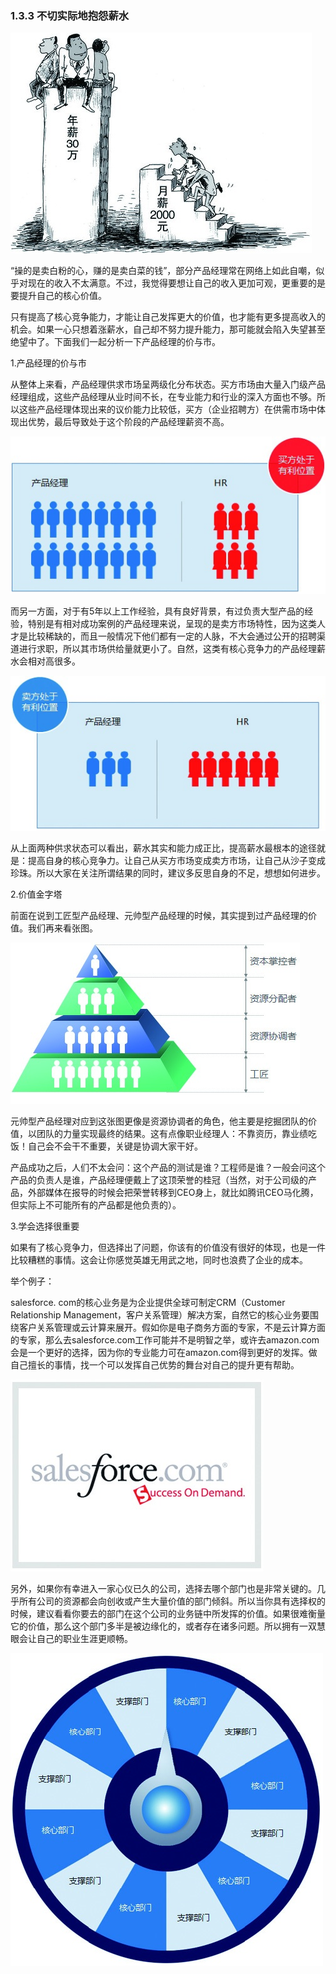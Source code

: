 ### 1.3.3 不切实际地抱怨薪水

![](images/image01901.jpeg)

“操的是卖白粉的心，赚的是卖白菜的钱”，部分产品经理常在网络上如此自嘲，似乎对现在的收入不太满意。不过，我觉得要想让自己的收入更加可观，更重要的是要提升自己的核心价值。

只有提高了核心竞争能力，才能让自己发挥更大的价值，也才能有更多提高收入的机会。如果一心只想着涨薪水，自己却不努力提升能力，那可能就会陷入失望甚至绝望中了。下面我们一起分析一下产品经理的价与市。

1.产品经理的价与市

从整体上来看，产品经理供求市场呈两级化分布状态。买方市场由大量入门级产品经理组成，这些产品经理从业时间不长，在专业能力和行业的深入方面也不够。所以这些产品经理体现出来的议价能力比较低，买方（企业招聘方）在供需市场中体现出优势，最后导致处于这个阶段的产品经理薪资不高。

![](images/image01902.jpeg)

而另一方面，对于有5年以上工作经验，具有良好背景，有过负责大型产品的经验，特别是有相对成功案例的产品经理来说，呈现的是卖方市场特性，因为这类人才是比较稀缺的，而且一般情况下他们都有一定的人脉，不大会通过公开的招聘渠道进行求职，所以其市场供给量就更小了。自然，这类有核心竞争力的产品经理薪水会相对高很多。

![](images/image01903.jpeg)

从上面两种供求状态可以看出，薪水其实和能力成正比，提高薪水最根本的途径就是：提高自身的核心竞争力。让自己从买方市场变成卖方市场，让自己从沙子变成珍珠。所以大家在关注所谓结果的同时，建议多反思自身的不足，想想如何进步。

2.价值金字塔

前面在说到工匠型产品经理、元帅型产品经理的时候，其实提到过产品经理的价值。我们再来看张图。

![](images/image01904.jpeg)

元帅型产品经理对应到这张图更像是资源协调者的角色，他主要是挖掘团队的价值，以团队的力量实现最终的结果。这有点像职业经理人：不靠资历，靠业绩吃饭！自己会不会干不重要，关键是协调大家干好。

产品成功之后，人们不太会问：这个产品的测试是谁？工程师是谁？一般会问这个产品的负责人是谁，产品经理便戴上了这顶荣誉的桂冠（当然，对于公司级的产品，外部媒体在报导的时候会把荣誉转移到CEO身上，就比如腾讯CEO马化腾，但实际上不可能所有的产品都是他负责的）。

3.学会选择很重要

如果有了核心竞争力，但选择出了问题，你该有的价值没有很好的体现，也是一件比较糟糕的事情。这会让你感觉英雄无用武之地，同时也浪费了企业的成本。

举个例子：

salesforce. com的核心业务是为企业提供全球可制定CRM（Customer Relationship Management，客户关系管理）解决方案，自然它的核心业务要围绕客户关系管理或云计算来展开。假如你是电子商务方面的专家，不是云计算方面的专家，那么去salesforce.com工作可能并不是明智之举，或许去amazon.com会是一个更好的选择，因为你的专业能力可在amazon.com得到更好的发挥。做自己擅长的事情，找一个可以发挥自己优势的舞台对自己的提升更有帮助。

![](images/image01905.jpeg)

另外，如果你有幸进入一家心仪已久的公司，选择去哪个部门也是非常关键的。几乎所有公司的资源都会向创收或产生大量价值的部门倾斜。所以当你具有选择权的时候，建议看看你要去的部门在这个公司的业务链中所发挥的价值。如果很难衡量它的价值，那么这个部门多半是被边缘化的，或者存在诸多问题。所以拥有一双慧眼会让自己的职业生涯更顺畅。

![](images/image01906.jpeg)
